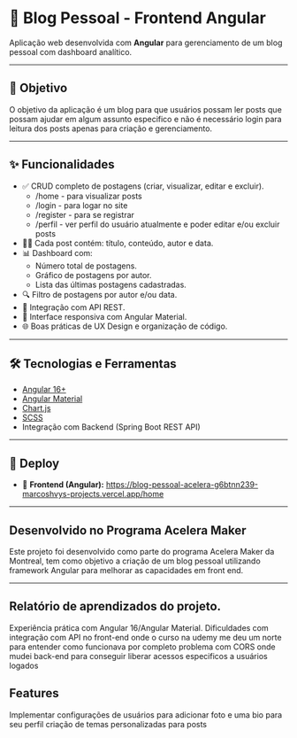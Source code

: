 # 📝 Blog Pessoal - Frontend Angular

Aplicação web desenvolvida com **Angular** para gerenciamento de um blog pessoal com dashboard analítico.

---

## 🎯 Objetivo

O objetivo da aplicação é um blog para que usuários possam ler posts que possam ajudar em algum assunto especifico e não é necessário login para leitura dos posts apenas para criação e gerenciamento.

---

## ✨ Funcionalidades

- ✅ CRUD completo de postagens (criar, visualizar, editar e excluir).
  - /home - para visualizar posts
  - /login - para logar no site
  - /register - para se registrar
  - /perfil - ver perfil do usuário atualmente e poder editar e/ou excluir posts
- 🧑‍💻 Cada post contém: título, conteúdo, autor e data.
- 📊 Dashboard com:
  - Número total de postagens.
  - Gráfico de postagens por autor.
  - Lista das últimas postagens cadastradas.
- 🔍 Filtro de postagens por autor e/ou data.
- 📡 Integração com API REST.
- 🎨 Interface responsiva com Angular Material.
- 🌐 Boas práticas de UX Design e organização de código.

---

## 🛠️ Tecnologias e Ferramentas

- [Angular 16+](https://angular.io/)
- [Angular Material](https://material.angular.io/)
- [Chart.js](https://www.chartjs.org/)
- [SCSS](https://sass-lang.com/)
- Integração com Backend (Spring Boot REST API)

---

## 🚀 Deploy

- 🔗 **Frontend (Angular):** https://blog-pessoal-acelera-g6btnn239-marcoshvys-projects.vercel.app/home

---

## Desenvolvido no Programa Acelera Maker
Este projeto foi desenvolvido como parte do programa Acelera Maker da Montreal, tem como objetivo a criação de um blog pessoal utilizando framework Angular para melhorar as capacidades em front end.

---

## Relatório de aprendizados do projeto.

Experiência prática com Angular 16/Angular Material.
Dificuldades com integração com API no front-end onde o curso na udemy me deu um norte para entender como funcionava por completo
problema com CORS onde mudei back-end para conseguir liberar acessos especificos a usuários logados

## Features

Implementar configurações de usuários para adicionar foto e uma bio para seu perfil
criação de temas personalizadas para posts

